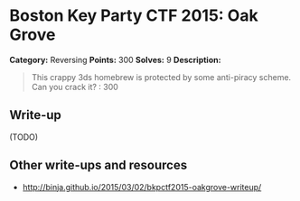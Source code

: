 # Boston Key Party CTF 2015: Oak Grove

**Category:** Reversing
**Points:** 300
**Solves:** 9
**Description:**

> This crappy 3ds homebrew is protected by some anti-piracy scheme. Can you crack it? : 300

## Write-up

(TODO)

## Other write-ups and resources

* <http://binja.github.io/2015/03/02/bkpctf2015-oakgrove-writeup/>